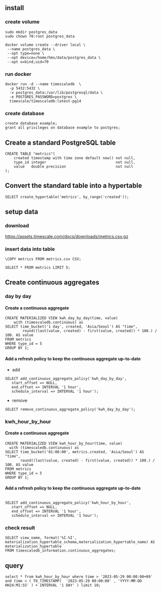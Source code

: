 ## install
### create volume

```
sudo mkdir postgres_data
sudo chown 70:root postgres_data
```


```
docker volume create --driver local \
 --name postgres_data \
 --opt type=none \
 --opt device=/home/hms/data/postgres_data \
 --opt o=bind,uid=70
```



### run docker
```
docker run -d --name timescaledb  \
  -p 5432:5432 \
  -v postgres_data:/var/lib/postgresql/data \
  -e POSTGRES_PASSWORD=postgres \
  timescale/timescaledb:latest-pg14

```

### create database
```
create database example;
grant all privileges on database example to postgres;

```

## Create a standard PostgreSQL table 
```
CREATE TABLE "metrics"(
    created timestamp with time zone default now() not null,
    type_id integer                                not null,
    value   double precision                       not null
);

```

## Convert the standard table into a hypertable 

```
SELECT create_hypertable('metrics', by_range('created'));
```

## setup data
### download
https://assets.timescale.com/docs/downloads/metrics.csv.gz

### insert data into table
```
\COPY metrics FROM metrics.csv CSV;
```

```
SELECT * FROM metrics LIMIT 5;
```

## Create continuous aggregates
### day by day
#### Create a continuous aggregate 
```
CREATE MATERIALIZED VIEW kwh_day_by_day(time, value)
    with (timescaledb.continuous) as
SELECT time_bucket('1 day', created, 'Asia/Seoul') AS "time",
        round((last(value, created) - first(value, created)) * 100.) / 100. AS value
FROM metrics
WHERE type_id = 5
GROUP BY 1;
```

#### Add a refresh policy to keep the continuous aggregate up-to-date
* add 

```
SELECT add_continuous_aggregate_policy('kwh_day_by_day',
   start_offset => NULL,
   end_offset => INTERVAL '1 hour',
   schedule_interval => INTERVAL '1 hour');
```

* remove
  
``
SELECT remove_continuous_aggregate_policy('kwh_day_by_day');
``

### kwh_hour_by_hour
#### Create a continuous aggregate 
```
CREATE MATERIALIZED VIEW kwh_hour_by_hour(time, value)
  with (timescaledb.continuous) as
SELECT time_bucket('01:00:00', metrics.created, 'Asia/Seoul') AS "time",
       round((last(value, created) - first(value, created)) * 100.) / 100. AS value
FROM metrics
WHERE type_id = 5
GROUP BY 1;
```
#### Add a refresh policy to keep the continuous aggregate up-to-date
```

SELECT add_continuous_aggregate_policy('kwh_hour_by_hour',
   start_offset => NULL,
   end_offset => INTERVAL '1 hour',
   schedule_interval => INTERVAL '1 hour');
```

### check result
```
SELECT view_name, format('%I.%I', materialization_hypertable_schema,materialization_hypertable_name) AS materialization_hypertable
FROM timescaledb_information.continuous_aggregates;

```

## query
```
select * from kwh_hour_by_hour where time > '2023-05-29 00:00:00+09' 
and time < ( TO_TIMESTAMP(  '2023-05-29 00:00:00' , 'YYYY-MM-DD HH24:MI:SS' ) + INTERVAL '1 DAY' ) limit 10;


```
